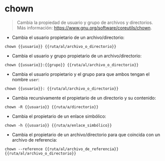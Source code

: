 # chown

> Cambia la propiedad de usuario y grupo de archivos y directorios.
> Más información: <https://www.gnu.org/software/coreutils/chown>.

- Cambia el usuario propietario de un archivo/directorio:

`chown {{usuario}} {{ruta/al/archivo_o_directorio}}`

- Cambia el usuario y grupo propietario de un archivo/directorio:

`chown {{usuario}}:{{grupo}} {{ruta/al/archivo_o_directorio}}`

- Cambia el usuario propietario y el grupo para que ambos tengan el nombre `user`:

`chown {{usuario}}: {{ruta/al/archivo_o_directorio}}`

- Cambia recursivamente el propietario de un directorio y su contenido:

`chown -R {{usuario}} {{ruta/a/directorio}}`

- Cambia el propietario de un enlace simbólico:

`chown -h {{usuario}} {{ruta/a/enlace_simbólico}}`

- Cambia el propietario de un archivo/directorio para que coincida con un archivo de referencia:

`chown --reference {{ruta/al/archivo_de_referencia}} {{ruta/al/archivo_o_directorio}}`
